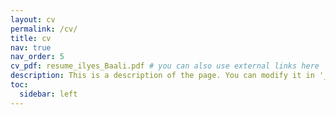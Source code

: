 ```yaml
---
layout: cv
permalink: /cv/
title: cv
nav: true
nav_order: 5
cv_pdf: resume_ilyes_Baali.pdf # you can also use external links here
description: This is a description of the page. You can modify it in '_pages/cv.md'. You can also change or remove the top pdf download button.
toc:
  sidebar: left
---
```

